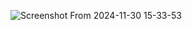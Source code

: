 ![Screenshot From 2024-11-30 15-33-53](https://github.com/user-attachments/assets/16ab7bde-949b-4934-bc9e-cdf65799c871)
